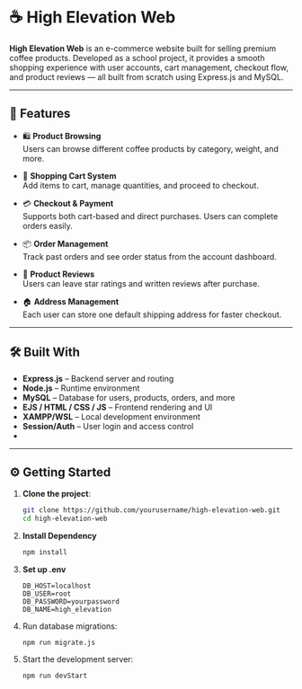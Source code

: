 # ☕ High Elevation Web

**High Elevation Web** is an e-commerce website built for selling premium coffee products. Developed as a school project, it provides a smooth shopping experience with user accounts, cart management, checkout flow, and product reviews — all built from scratch using Express.js and MySQL.

---

## 🌟 Features

- 🛍️ **Product Browsing**  
  Users can browse different coffee products by category, weight, and more.

- 🧺 **Shopping Cart System**  
  Add items to cart, manage quantities, and proceed to checkout.

- 💳 **Checkout & Payment**  
  Supports both cart-based and direct purchases. Users can complete orders easily.

- 📦 **Order Management**  
  Track past orders and see order status from the account dashboard.

- 📝 **Product Reviews**  
  Users can leave star ratings and written reviews after purchase.

- 🏠 **Address Management**  
  Each user can store one default shipping address for faster checkout.

---

## 🛠️ Built With

- **Express.js** – Backend server and routing
- **Node.js** – Runtime environment
- **MySQL** – Database for users, products, orders, and more
- **EJS / HTML / CSS / JS** – Frontend rendering and UI
- **XAMPP/WSL** – Local development environment
- **Session/Auth** – User login and access control
- 
---

## ⚙️ Getting Started

1. **Clone the project**:
   ```bash
   git clone https://github.com/yourusername/high-elevation-web.git
   cd high-elevation-web
   ```
2. **Install Dependency**
   ```bash
   npm install
   ```
3. **Set up .env**
   ```
   DB_HOST=localhost
   DB_USER=root
   DB_PASSWORD=yourpassword
   DB_NAME=high_elevation
   ```
4. Run database migrations:
   ```
   npm run migrate.js
   ```

5. Start the development server:
   ```
   npm run devStart
   ```


